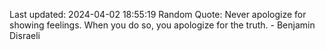 Last updated: 2024-04-02 18:55:19
Random Quote: Never apologize for showing feelings. When you do so, you apologize for the truth. - Benjamin Disraeli